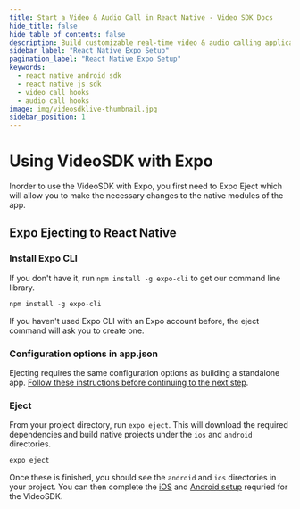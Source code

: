 ```yaml
---
title: Start a Video & Audio Call in React Native - Video SDK Docs
hide_title: false
hide_table_of_contents: false
description: Build customizable real-time video & audio calling applications in React Native Android SDK using Video SDK add live Video & Audio conferencing to your applications.
sidebar_label: "React Native Expo Setup"
pagination_label: "React Native Expo Setup"
keywords:
  - react native android sdk
  - react native js sdk
  - video call hooks
  - audio call hooks
image: img/videosdklive-thumbnail.jpg
sidebar_position: 1
---
```


# Using VideoSDK with Expo

Inorder to use the VideoSDK with Expo, you first need to Expo Eject which will allow you to make the necessary changes to the native modules of the app.

## Expo Ejecting to React Native

### Install Expo CLI

If you don't have it, run `npm install -g expo-cli` to get our command line library.

```js
npm install -g expo-cli
```

If you haven't used Expo CLI with an Expo account before, the eject command will ask you to create one.

### Configuration options in app.json

Ejecting requires the same configuration options as building a standalone app. [Follow these instructions before continuing to the next step](https://docs.expo.dev/archive/classic-updates/building-standalone-apps/#2-configure-appjson).

### Eject

From your project directory, run `expo eject`. This will download the required dependencies and build native projects under the `ios` and `android` directories.

```js
expo eject
```

Once these is finished, you should see the `android` and `ios` directories in your project. You can then complete the [iOS](./react-native-ios-sdk.md) and [Android setup](./react-native-android-sdk.md) requried for the VideoSDK.
